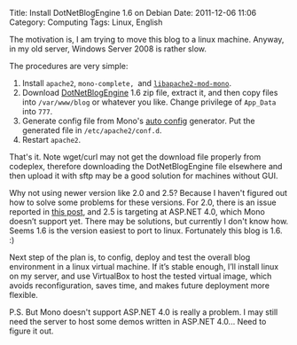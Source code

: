 Title: Install DotNetBlogEngine 1.6 on Debian
Date: 2011-12-06 11:06
Category: Computing
Tags: Linux, English

The motivation is, I am trying to move this blog to a linux machine. Anyway, in my old server, Windows Server 2008 is rather slow.
 
The procedures are very simple:
 
1. Install `apache2`, `mono-complete, `and [`libapache2-mod-mono`](http://www.google.com/url?q=http%3A%2F%2Fwww.mono-project.com%2FMod_mono&sa=D&sntz=1&usg=AFQjCNGgO_s-plXvnNr22ff5S1eWgj2vfw).
2. Download [DotNetBlogEngine](http://www.google.com/url?q=http%3A%2F%2Fblogengine.codeplex.com%2Freleases%2Fview%2F39387&sa=D&sntz=1&usg=AFQjCNGKad2J1zk1tOcD12PVVftedFmtjA) 1.6 zip file, extract it, and then copy files into `/var/www/blog` or whatever you like.
Change privilege of `App_Data` into `777`.
3. Generate config file from Mono's [auto config](http://www.google.com/url?q=http%3A%2F%2Fgo-mono.com%2Fconfig-mod-mono%2F&sa=D&sntz=1&usg=AFQjCNFA6wPgSErZjdsXomlaq7cLnZ_uwA) generator.
 Put the generated file in `/etc/apache2/conf.d`.
4. Restart `apache2`.
 
That's it.
Note wget/curl may not get the download file properly from codeplex, therefore downloading the DotNetBlogEngine file elsewhere and then upload it with sftp may be a good solution for machines without GUI.
 
Why not using newer version like 2.0 and 2.5?
Because I haven't figured out how to solve some problems for these versions.
For 2.0, there is an issue reported in [this post](http://blogengine.codeplex.com/workitem/12077), and 2.5 is targeting at ASP.NET 4.0, which Mono doesn’t support yet.
There may be solutions, but currently I don't know how.
Seems 1.6 is the version easiest to port to linux.
Fortunately this blog is 1.6. :)
 
Next step of the plan is, to config, deploy and test the overall blog environment in a linux virtual machine.
If it’s stable enough, I’ll install linux on my server, and use VirtualBox to host the tested virtual image, which avoids reconfiguration, saves time, and makes future deployment more flexible.
 
P.S. But Mono doesn't support ASP.NET 4.0 is really a problem.
I may still need the server to host some demos written in ASP.NET 4.0... 
Need to figure it out.
